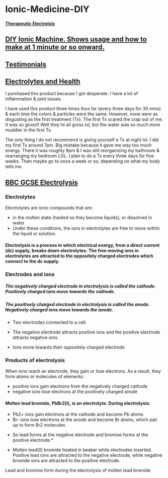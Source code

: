 # Ionic-Medicine-DIY

#### [Therapeutic Electrolsis](https://www.electrolisisterapeutica.com/en/tag/epte-official-center/)

## [DIY Ionic Machine. Shows usage and how to make at 1 minute or so onward.](https://youtu.be/JWsRKP0uPOY?t=78)

## [Testimonials](https://www.amazon.com/Cleanse-Machine-Vitality-Booklet-Brochure/dp/B00LFW6Y48?th=1)

## [Electrolytes and Health](https://www.medicalnewstoday.com/articles/153188)

I purchased this product because I got desperate. I have a lot of inflammation & joint issues. 

I have used this product three times thus far (every three days for 30 mins) & each time the colors & particles were the same. However, none were as disgusting as the first treatment (Tx). The first Tx scared the crap out of me. It was so gross!! Well they're all gross lol, but the water was so much more muddier in the first Tx.

The only thing I do not recommend is giving yourself a Tx at night lol. I did my first Tx around 7pm. Big mistake because it gave me way too much energy. There it was roughly 9pm & I was still reorganizing my bathroom & rearranging my bedroom LOL. I plan to do a Tx every three days for five weeks. Then maybe go to once a week or so, depending on what my body tells me.

## [BBC GCSE Electrolysis](https://www.bbc.co.uk/bitesize/guides/zcsyw6f/revision/1)

### Electrolytes

Electrolytes are ionic compounds that are:

- in the molten state (heated so they become liquids), or
dissolved in water
- Under these conditions, the ions in electrolytes are free to move within the liquid or solution.

#### Electrolysis is a process in which electrical energy, from a direct current (dc) supply, breaks down electrolytes. The free moving ions in electrolytes are attracted to the oppositely charged electrodes which connect to the dc supply.

### Electrodes and ions

##### The negatively charged electrode in electrolysis is called the cathode. Positively charged ions move towards the cathode.

##### The positively charged electrode in electrolysis is called the anode. Negatively charged ions move towards the anode.

- Two electrodes connected to a cell. 

- The negative electrode attracts positive ions and the positive electrode attracts negative ions.

- Ions move towards their oppositely charged electrode

### Products of electrolysis

When ions reach an electrode, they gain or lose electrons. As a result, they form atoms or molecules of elements:

- positive ions gain electrons from the negatively charged cathode
- negative ions lose electrons at the positively charged anode

#### Molten lead bromide, PbBr2(l), is an electrolyte. During electrolysis:

- Pb2+ ions gain electrons at the cathode and become Pb atoms
- Br- ions lose electrons at the anode and become Br atoms, which pair up to form Br2 molecules

* So lead forms at the negative electrode and bromine forms at the positive electrode.*

- Molten lead(II) bromide heated in beaker while electrodes inserted. Positive lead ions are attracted to the negative electrode, while negative 
bromide ions are attracted to the positive electrode.

Lead and bromine form during the electrolysis of molten lead bromide
